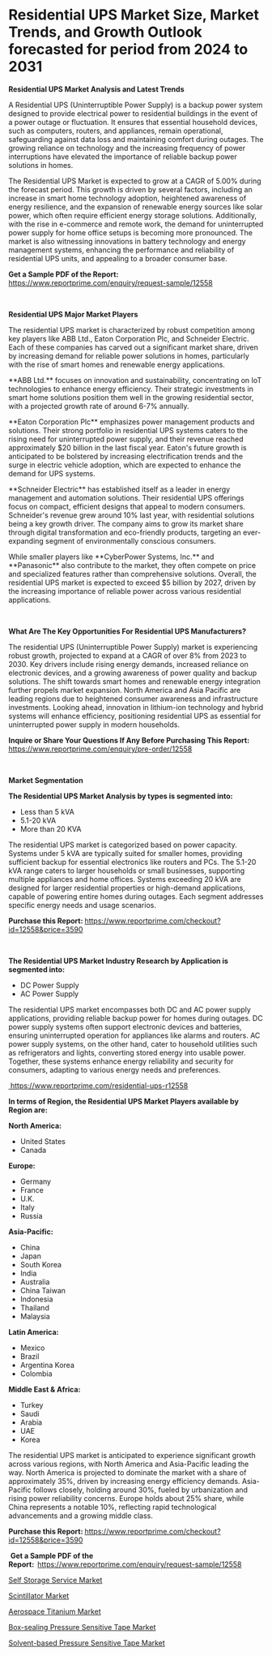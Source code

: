<p><h1>Residential UPS Market Size, Market Trends, and Growth Outlook forecasted for period from 2024 to 2031</h1></p><p><strong>Residential UPS Market Analysis and Latest Trends</strong></p>
<p><p>A Residential UPS (Uninterruptible Power Supply) is a backup power system designed to provide electrical power to residential buildings in the event of a power outage or fluctuation. It ensures that essential household devices, such as computers, routers, and appliances, remain operational, safeguarding against data loss and maintaining comfort during outages. The growing reliance on technology and the increasing frequency of power interruptions have elevated the importance of reliable backup power solutions in homes.</p><p>The Residential UPS Market is expected to grow at a CAGR of 5.00% during the forecast period. This growth is driven by several factors, including an increase in smart home technology adoption, heightened awareness of energy resilience, and the expansion of renewable energy sources like solar power, which often require efficient energy storage solutions. Additionally, with the rise in e-commerce and remote work, the demand for uninterrupted power supply for home office setups is becoming more pronounced. The market is also witnessing innovations in battery technology and energy management systems, enhancing the performance and reliability of residential UPS units, and appealing to a broader consumer base.</p></p>
<p><strong>Get a Sample PDF of the Report:&nbsp;</strong> <a href="https://www.reportprime.com/enquiry/request-sample/12558">https://www.reportprime.com/enquiry/request-sample/12558</a></p>
<p>&nbsp;</p>
<p><strong>Residential UPS Major Market Players</strong></p>
<p><p>The residential UPS market is characterized by robust competition among key players like ABB Ltd., Eaton Corporation Plc, and Schneider Electric. Each of these companies has carved out a significant market share, driven by increasing demand for reliable power solutions in homes, particularly with the rise of smart homes and renewable energy applications.</p><p>**ABB Ltd.** focuses on innovation and sustainability, concentrating on IoT technologies to enhance energy efficiency. Their strategic investments in smart home solutions position them well in the growing residential sector, with a projected growth rate of around 6-7% annually.</p><p>**Eaton Corporation Plc** emphasizes power management products and solutions. Their strong portfolio in residential UPS systems caters to the rising need for uninterrupted power supply, and their revenue reached approximately $20 billion in the last fiscal year. Eaton's future growth is anticipated to be bolstered by increasing electrification trends and the surge in electric vehicle adoption, which are expected to enhance the demand for UPS systems.</p><p>**Schneider Electric** has established itself as a leader in energy management and automation solutions. Their residential UPS offerings focus on compact, efficient designs that appeal to modern consumers. Schneider's revenue grew around 10% last year, with residential solutions being a key growth driver. The company aims to grow its market share through digital transformation and eco-friendly products, targeting an ever-expanding segment of environmentally conscious consumers.</p><p>While smaller players like **CyberPower Systems, Inc.** and **Panasonic** also contribute to the market, they often compete on price and specialized features rather than comprehensive solutions. Overall, the residential UPS market is expected to exceed $5 billion by 2027, driven by the increasing importance of reliable power across various residential applications.</p></p>
<p>&nbsp;</p>
<p><strong>What Are The Key Opportunities For Residential UPS Manufacturers?</strong></p>
<p><p>The residential UPS (Uninterruptible Power Supply) market is experiencing robust growth, projected to expand at a CAGR of over 8% from 2023 to 2030. Key drivers include rising energy demands, increased reliance on electronic devices, and a growing awareness of power quality and backup solutions. The shift towards smart homes and renewable energy integration further propels market expansion. North America and Asia Pacific are leading regions due to heightened consumer awareness and infrastructure investments. Looking ahead, innovation in lithium-ion technology and hybrid systems will enhance efficiency, positioning residential UPS as essential for uninterrupted power supply in modern households.</p></p>
<p><strong>Inquire or Share Your Questions If Any Before Purchasing This Report:</strong> <a href="https://www.reportprime.com/enquiry/pre-order/12558">https://www.reportprime.com/enquiry/pre-order/12558</a></p>
<p>&nbsp;</p>
<p><strong>Market Segmentation</strong></p>
<p><strong>The Residential UPS Market Analysis by types is segmented into:</strong></p>
<p><ul><li>Less than 5 kVA</li><li>5.1-20 kVA</li><li>More than 20 KVA</li></ul></p>
<p><p>The residential UPS market is categorized based on power capacity. Systems under 5 kVA are typically suited for smaller homes, providing sufficient backup for essential electronics like routers and PCs. The 5.1-20 kVA range caters to larger households or small businesses, supporting multiple appliances and home offices. Systems exceeding 20 kVA are designed for larger residential properties or high-demand applications, capable of powering entire homes during outages. Each segment addresses specific energy needs and usage scenarios.</p></p>
<p><strong>Purchase this Report:&nbsp;</strong><a href="https://www.reportprime.com/checkout?id=12558&price=3590">https://www.reportprime.com/checkout?id=12558&price=3590</a></p>
<p>&nbsp;</p>
<p><strong>The Residential UPS Market Industry Research by Application is segmented into:</strong></p>
<p><ul><li>DC Power Supply</li><li>AC Power Supply</li></ul></p>
<p><p>The residential UPS market encompasses both DC and AC power supply applications, providing reliable backup power for homes during outages. DC power supply systems often support electronic devices and batteries, ensuring uninterrupted operation for appliances like alarms and routers. AC power supply systems, on the other hand, cater to household utilities such as refrigerators and lights, converting stored energy into usable power. Together, these systems enhance energy reliability and security for consumers, adapting to various energy needs and preferences.</p></p>
<p><a href="https://www.reportprime.com/residential-ups-r12558">&nbsp;https://www.reportprime.com/residential-ups-r12558</a></p>
<p><strong>In terms of Region, the Residential UPS Market Players available by Region are:</strong></p>
<p>
    <p> <strong> North America: </strong>
        <ul>
            <li>United States</li>
            <li>Canada</li>
        </ul>
        </p> 
    <p> <strong> Europe: </strong>
        <ul>
            <li>Germany</li>
            <li>France</li>
            <li>U.K.</li>
            <li>Italy</li>
            <li>Russia</li>
        </ul>
        </p> 
    <p> <strong> Asia-Pacific: </strong>
        <ul>
            <li>China</li>
            <li>Japan</li>
            <li>South Korea</li>
            <li>India</li>
            <li>Australia</li>
            <li>China Taiwan</li>
            <li>Indonesia</li>
            <li>Thailand</li>
            <li>Malaysia</li>
        </ul>
        </p> 
    <p> <strong> Latin America: </strong>
        <ul>
            <li>Mexico</li>
            <li>Brazil</li>
            <li>Argentina Korea</li>
            <li>Colombia</li>
        </ul>
        </p> 
    <p> <strong> Middle East & Africa: </strong>
        <ul>
            <li>Turkey</li>
            <li>Saudi</li>
            <li>Arabia</li>
            <li>UAE</li>
            <li>Korea</li>
        </ul>
    </p>
    </p>
<p><p>The residential UPS market is anticipated to experience significant growth across various regions, with North America and Asia-Pacific leading the way. North America is projected to dominate the market with a share of approximately 35%, driven by increasing energy efficiency demands. Asia-Pacific follows closely, holding around 30%, fueled by urbanization and rising power reliability concerns. Europe holds about 25% share, while China represents a notable 10%, reflecting rapid technological advancements and a growing middle class.</p></p>
<p><strong>Purchase this Report: </strong><a href="https://www.reportprime.com/checkout?id=12558&price=3590">https://www.reportprime.com/checkout?id=12558&price=3590</a></p>
<p>&nbsp;<strong>Get a Sample PDF of the Report:&nbsp;&nbsp;</strong><a href="https://www.reportprime.com/enquiry/request-sample/12558">https://www.reportprime.com/enquiry/request-sample/12558</a></p>
<p><strong></strong></p>
<p><p><a href="https://www.linkedin.com/pulse/global-self-storage-service-market-sector-types-applications-ch0qc?trackingId=nTo1kuxiRVGTo%2BiX4ZVhkA%3D%3D">Self Storage Service Market</a></p><p><a href="https://medium.com/@ashrafarfi4_21087/global-scintillator-market-analysis-trends-forecasts-and-growth-opportunities-2024-2031-in-168-ea768bc9f2fb">Scintillator Market</a></p><p><a href="https://medium.com/@maudeefields042024/why-should-you-invest-in-aerospace-titanium-e1c235a04c13">Aerospace Titanium Market</a></p><p><a href="https://issuu.com/reportprime-2/docs/box-sealing-pressure-sensitive-tape_f89cf7460a8227">Box-sealing Pressure Sensitive Tape Market</a></p><p><a href="https://issuu.com/reportprime-2/docs/solvent-based-pressure-sensitive-ta_4cbc9cf2168d21">Solvent-based Pressure Sensitive Tape Market</a></p></p>